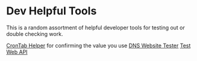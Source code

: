 # Dev Helpful Tools
This is a random assortment of helpful developer tools for testing out or double checking work.

[CronTab Helper](https://crontab.guru/#0/5_*_*_*_*) for confirming the value you use
[DNS Website Tester](https://www.whatsmydns.net/#A/mock.va.com)
[Test Web API](https://open.gsa.gov/api/entity-api/#system-accounts)
